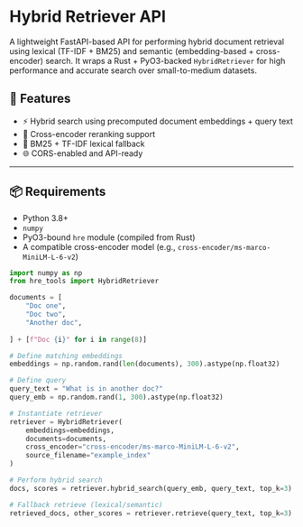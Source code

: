 # Hybrid Retriever API

A lightweight FastAPI-based API for performing hybrid document retrieval using lexical (TF-IDF + BM25) and semantic (embedding-based + cross-encoder) search. It wraps a Rust + PyO3-backed `HybridRetriever` for high performance and accurate search over small-to-medium datasets.

## 🔧 Features

- ⚡ Hybrid search using precomputed document embeddings + query text
- 🧠 Cross-encoder reranking support
- 🔎 BM25 + TF-IDF lexical fallback
- 🌐 CORS-enabled and API-ready

---

## 📦 Requirements

- Python 3.8+
- `numpy`
- PyO3-bound `hre` module (compiled from Rust)
- A compatible cross-encoder model (e.g., `cross-encoder/ms-marco-MiniLM-L-6-v2`)


```python
import numpy as np
from hre_tools import HybridRetriever

documents = [
    "Doc one",
    "Doc two",
    "Another doc",
    
] + [f"Doc {i}" for i in range(8)]

# Define matching embeddings
embeddings = np.random.rand(len(documents), 300).astype(np.float32)

# Define query
query_text = "What is in another doc?"
query_emb = np.random.rand(1, 300).astype(np.float32)

# Instantiate retriever
retriever = HybridRetriever(
    embeddings=embeddings,
    documents=documents,
    cross_encoder="cross-encoder/ms-marco-MiniLM-L-6-v2",
    source_filename="example_index"
)

# Perform hybrid search
docs, scores = retriever.hybrid_search(query_emb, query_text, top_k=3)

# Fallback retrieve (lexical/semantic)
retrieved_docs, other_scores = retriever.retrieve(query_text, top_k=3)
```





